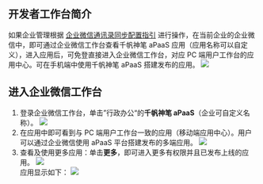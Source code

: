 ## 开发者工作台简介
如果企业管理根据 [企业微信通讯录同步配置指引](https://cloud.tencent.com/document/product/1365/57495) 进行操作，在当前企业的企业微信中，即可通过企业微信工作台查看千帆神笔 aPaaS 应用（应用名称可以自定义），进入应用后，可免登直接进入企业微信工作台，对应 PC 端用户工作台的应用中心。可在手机端中使用千帆神笔 aPaaS 搭建发布的应用。
![](https://main.qcloudimg.com/raw/ff76db999f6516191989a70213d46363.png)



## 进入企业微信工作台
1. 登录企业微信工作台，单击”行政办公“的**千帆神笔 aPaaS**（企业可自定义名称）。
![](https://main.qcloudimg.com/raw/2738987bdc24218c47e4dc95f439a313.png) 
2. 在应用中即可看到与 PC 端用户工作台一致的应用（移动端应用中心）。用户可以通过企业微信使用 aPaaS 平台搭建发布的多端应用。
![](https://main.qcloudimg.com/raw/b03ffab5f468643da40f931e7af37d07.png)
3. 查看及使用更多应用：单击**更多**，即可进入更多有权限并且已发布上线的应用。
 ![](https://main.qcloudimg.com/raw/b270032d4f866c57b603761f340c0dbb.png)   
 应用显示如下：
![](https://main.qcloudimg.com/raw/dfd355951151de84dfa4058f2fe7d439.png)
